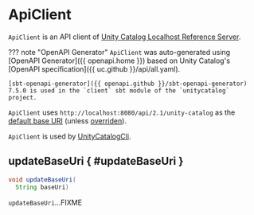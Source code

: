 # ApiClient

`ApiClient` is an API client of [Unity Catalog Localhost Reference Server](../server/index.md).

??? note "OpenAPI Generator"
    `ApiClient` was auto-generated using [OpenAPI Generator]({{ openapi.home }}) based on Unity Catalog's [OpenAPI specification]({{ uc.github }}/api/all.yaml).

    [sbt-openapi-generator]({{ openapi.github }}/sbt-openapi-generator) 7.5.0 is used in the `client` sbt module of the `unitycatalog` project.

`ApiClient` uses `http://localhost:8080/api/2.1/unity-catalog` as the [default base URI](#getDefaultBaseUri) (unless [overriden](#updateBaseUri)).

`ApiClient` is used by [UnityCatalogCli](../cli/UnityCatalogCli.md#getApiClient).

## updateBaseUri { #updateBaseUri }

```java
void updateBaseUri(
  String baseUri)
```

`updateBaseUri`...FIXME
